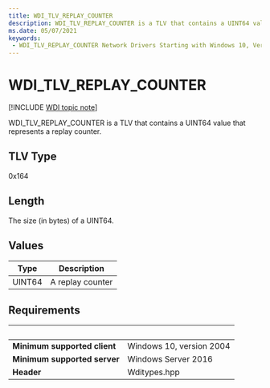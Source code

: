 ```yaml
---
title: WDI_TLV_REPLAY_COUNTER
description: WDI_TLV_REPLAY_COUNTER is a TLV that contains a UINT64 value that represents a replay counter.
ms.date: 05/07/2021
keywords:
 - WDI_TLV_REPLAY_COUNTER Network Drivers Starting with Windows 10, Version 2004
---
```


# WDI\_TLV\_REPLAY\_COUNTER

[!INCLUDE [WDI topic note](../includes/wdi-version-warning.md)]

WDI\_TLV\_REPLAY\_COUNTER is a TLV that contains a UINT64 value that represents a replay counter.

## TLV Type

0x164

## Length

The size (in bytes) of a UINT64.

## Values

| Type | Description |
| --- | --- |
| UINT64 | A replay counter |

## Requirements

| &nbsp; | &nbsp; |
| ------ | ------ |
| **Minimum supported client** | Windows 10, version 2004 |
| **Minimum supported server** | Windows Server 2016 |
| **Header** | Wditypes.hpp |
